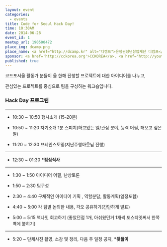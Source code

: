 ```yaml
---
layout: event
categories:
  - events
title: Code for Seoul Hack Day!
time: 10:30AM
date: 2014-06-28
event_id: 1
meetup_url: 190500472
place_img: dcamp.png
place_name: <a href="http://dcamp.kr" alt="디캠프">은행권청년창업재단 디캠프</a> 5층 세미나실C
sponsor: <a href='http://cckorea.org'>CCKOREA</a>, <a href="http://youthhub.kr">청년허브</a>
published: true
---
```



코드포서울 활동가 분들이 올 한해 진행할 프로젝트에 대한 아이디어를 나누고,

관심있는 프로젝트를 중심으로 팀을 구성하는 워크숍입니다.


### Hack Day 프로그램

---

* 10:30 ~ 10:50 행사소개 (15-20분)

* 10:50 ~ 11:20 자기소개 1분 스피치(하고있는 일/관심 분야, 능력 어필, 해보고 싶은 일)

* 11:20 ~ 12:30 브레인스토밍(지난주행아웃님 진행)

---

* 12:30 ~ 01:30 **\*점심식사**

---


* 1:30 ~ 1:50 아이디어 어필, 난상토론

* 1:50 ~ 2:30 팀구성

* 2:30 ~ 4:40 구체적인 아이디어 기획 , 역할분담, 활동계획(일정포함)

* 4:40 ~ 5:00 각 팀별 논의한 내용, 각오 공유하기(간단하게 발표)

* 5:00 ~ 5:15  핵나잇 회고하기 (좋았던점 1개, 아쉬웠던거 1개씩 포스티잇써서 한쪽벽에 붙히기)

---

* 5:20 ~ 단체사진 촬영, 소감 및 정리, 다음 주 일정 공지, **\*뒷풀이**
